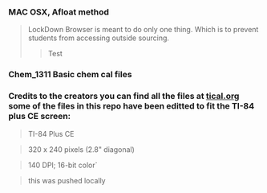 ### MAC OSX, Afloat method 

> LockDown Browser is meant to do only one thing. 
> Which is to prevent students from accessing outside sourcing.
>> Test












### Chem_1311 Basic chem cal files 

### Credits to the creators you can find all the files at [tical.org](https://www.ticalc.org/) some of the files in this repo have been editted to fit the TI-84 plus CE screen:



> TI-84 Plus CE

> 320 x 240 pixels (2.8" diagonal)

> 140 DPI; 16-bit color` 

> this was pushed locally


